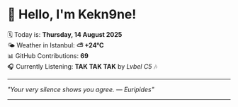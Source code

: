 # 👋 Hello, I'm Kekn9ne!

🗓️ Today is: **Thursday, 14 August 2025**  
🌤️ Weather in Istanbul: **⛅️  +24°C**  
📊 GitHub Contributions: **69**  
🎧 Currently Listening: **TAK TAK TAK** by *Lvbel C5* 🎶

---

_"Your very silence shows you agree. — *Euripides*"_

---
